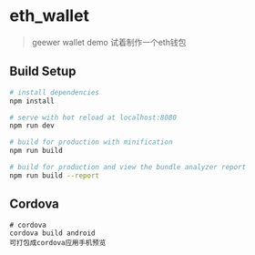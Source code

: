 # eth_wallet

> geewer wallet demo 试着制作一个eth钱包

## Build Setup

``` bash
# install dependencies
npm install

# serve with hot reload at localhost:8080
npm run dev

# build for production with minification
npm run build

# build for production and view the bundle analyzer report
npm run build --report
```

## Cordova
```
# cordova 
cordova build android
可打包成cordova应用手机预览
```


